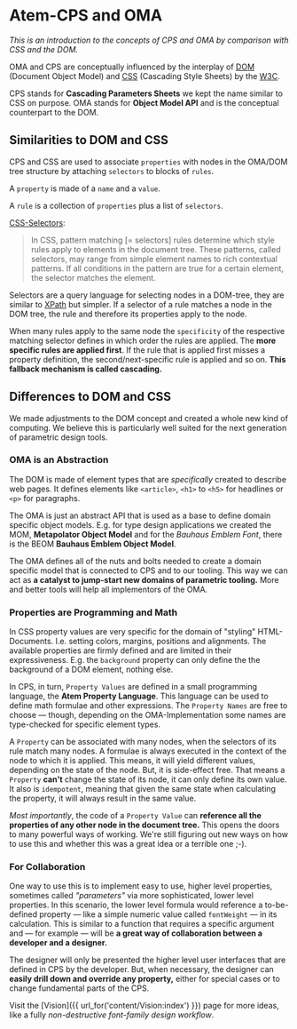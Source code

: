 # Atem-CPS and OMA

*This is an introduction to the concepts of CPS and OMA by comparison with
CSS and the DOM.*

OMA and CPS are conceptually influenced by the interplay of [DOM](https://en.wikipedia.org/wiki/Document_Object_Model)
(Document Object Model) and [CSS](https://en.wikipedia.org/wiki/Cascading_Style_Sheets)
(Cascading Style Sheets) by the [W3C](https://www.w3.org/).


CPS stands for **Cascading Parameters Sheets** we kept the name similar to
CSS on purpose. OMA stands for **Object Model API** and is the conceptual
counterpart to the DOM.

## Similarities to DOM and CSS

CPS and CSS are used to associate `properties` with nodes in the OMA/DOM
tree structure by attaching `selectors` to blocks of `rules`.

A `property` is made of a `name` and a `value`.

A `rule` is a collection of `properties` plus a  list of `selectors`.

[CSS-Selectors](https://www.w3.org/TR/CSS22/selector.html):

> In CSS, pattern matching [= selectors] rules determine which style rules
  apply to elements in the document tree. These patterns, called selectors,
  may range from simple element names to rich contextual patterns. If all
  conditions in the pattern are true for a certain element, the selector
  matches the element.

Selectors are a query language for selecting nodes in a DOM-tree,
they are similar to [XPath](https://en.wikipedia.org/wiki/XPath) but simpler.
If a selector of a rule matches a node in the DOM tree, the rule and
therefore its properties apply to the node.

When many rules apply to the same node the `specificity` of the respective
matching selector defines in which order the rules are applied. The **more
specific rules are applied first**. If the rule that is applied first misses
a property definition, the second/next-specific rule is applied and so on.
**This fallback mechanism is called cascading.**

## Differences to DOM and CSS

We made adjustments to the DOM concept and created a whole new kind of
computing. We believe this is particularly well suited for the next generation
of parametric design tools.

### OMA is an Abstraction

The DOM is made of element types that are *specifically* created to describe
web pages. It defines elements like `<article>`, `<h1>` to `<h5>` for
headlines or `<p>` for paragraphs.

The OMA is just an abstract API that is used as a base to define domain specific
object models. E.g. for type design applications we created the MOM, **Metapolator
Object Model** and for the *Bauhaus Emblem Font*, there is the BEOM **Bauhaus Emblem
Object Model**.

The OMA defines all of the nuts and bolts needed to create a domain
specific model that is connected to CPS and to our tooling. This way we can
act as **a catalyst to jump-start new domains of parametric tooling.** More
and better tools will help all implementors of the OMA.

### Properties are Programming and Math

In CSS property values are very specific for the domain of "styling" HTML-Documents.
I.e. setting colors, margins, positions and alignments. The available properties
are firmly defined and are limited in their expressiveness. E.g. the `background`
property can only define the the background of a DOM element, nothing else.

In CPS, in turn, `Property Values` are defined in a small programming language,
the **Atem Property Language**. This language can be used to define math formulae and
other expressions. The `Property Names` are free to choose — though, depending
on the OMA-Implementation some names are type-checked for specific element types.

A `Property` can be associated with many nodes, when the selectors of its
rule match many nodes. A formulae is always executed in the context of the
node to which it is applied. This means, it will yield different values,
depending on the state of the node. But, it is side-effect free. That means
a `Property` **can't** change the state of its node, it can only define its
own value. It also is `idempotent`, meaning that given the same state when
calculating the property, it will always result in the same value.

*Most importantly*, the code of a `Property Value` can **reference all the
properties of any other node in the document tree.** This opens the doors
to many powerful ways of working. We're still figuring out new ways on how
to use this and whether this was a great idea or a terrible one ;-).

### For Collaboration

One way to use this is to implement easy to use, higher level properties,
sometimes called *"parameters"* via more sophisticated, lower level properties.
In this scenario, the lower level formula would reference a to-be-defined
property — like a simple numeric value called `fontWeight` — in its calculation.
This is similar to a function that requires a specific argument and — for
example — will be **a great way of collaboration between a developer and
a designer.**

The designer will only be presented the higher level user interfaces that
are defined in CPS by the developer. But, when necessary, the designer can
**easily drill down and override any property,** either for special cases
or to change fundamental parts of the CPS.

Visit the [Vision]({{ url_for('content/Vision:index') }}) page for more ideas,
like a fully *non-destructive font-family design workflow*.


